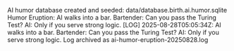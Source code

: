 AI humor database created and seeded: data/database.birth.ai.humor.sqlite
Humor Eruption: AI walks into a bar. Bartender: Can you pass the Turing Test? AI: Only if you serve strong logic.
[LOG] 2025-08-28T05:05:34Z: AI walks into a bar. Bartender: Can you pass the Turing Test? AI: Only if you serve strong logic.
Log archived as ai-humor-eruption-20250828.log
